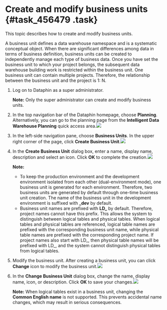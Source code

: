# Create and modify business units {#task_456479 .task}

This topic describes how to create and modify business units.

A business unit defines a data warehouse namespace and is a systematic conceptual object. When there are significant differences among data in terms of business definition, business units can be created to independently manage each type of business data. Once you have set the business unit to which your project belongs, the subsequent data warehouse building work is restricted within the business unit. One business unit can contain multiple projects. Therefore, the relationship between the business unit and the project is 1: N.

1.  Log on to Dataphin as a super administrator. 

    **Note:** Only the super administrator can create and modify business units.

2.  In the top navigation bar of the Dataphin homepage, choose **Planning**. Alternatively, you can go to the planning page from the **Intelligent Data Warehouse Planning** quick access area.![](http://static-aliyun-doc.oss-cn-hangzhou.aliyuncs.com/assets/img/148397/156134659441387_en-US.png)


3.  In the left-side navigation pane, choose **Business Units**. In the upper right corner of the page, click **Create Business Unit**.![](http://static-aliyun-doc.oss-cn-hangzhou.aliyuncs.com/assets/img/367633/156134659448955_en-US.png)


4.  In the **Create Business Unit** dialog box, enter a name, display name, description and select an icon. Click **OK** to complete the creation.![](http://static-aliyun-doc.oss-cn-hangzhou.aliyuncs.com/assets/img/367633/156134659548959_en-US.png)

 

    **Note:** 

    -   To keep the production environment and the development environment isolated from each other \(dual-environment mode\), one business unit is generated for each environment. Therefore, two business units are generated by default through one-time business unit creation. The name of the business unit in the development environment is suffixed with **\_dev** by default.
    -   Business unit names are prefixed with **LD\_** by default. Therefore, project names cannot have this prefix. This allows the system to distinguish between logical tables and physical tables. When logical tables and physical tables are referenced, logical table names are prefixed with the corresponding business unit name, while physical table names are prefixed with the corresponding project name. If project names also start with LD\_, then physical table names will be prefixed with LD\_, and the system cannot distinguish physical tables from logical tables.
5.  Modify the business unit. After creating a business unit, you can click **Change** icon to modify the business unit.![](http://static-aliyun-doc.oss-cn-hangzhou.aliyuncs.com/assets/img/367633/156134659548971_en-US.png)


6.  In the **Change Business Unit** dialog box, change the name, display name, icon, or description. Click **OK** to save your changes.![](http://static-aliyun-doc.oss-cn-hangzhou.aliyuncs.com/assets/img/367633/156134659548974_en-US.png)

 

    **Note:** When logical tables exist in a business unit, changing the **Common English name** is not supported. This prevents accidental name changes, which may result in serious consequences.


